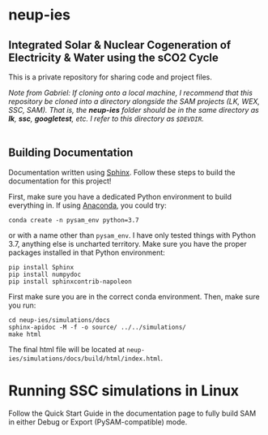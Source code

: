 # neup-ies

## Integrated Solar & Nuclear Cogeneration of Electricity & Water using the sCO2 Cycle

This is a private repository for sharing code and project files.

*Note from Gabriel: If cloning onto a local machine, I recommend that this repository be cloned into a directory alongside the SAM projects (LK, WEX, SSC, SAM). That is, the **neup-ies** folder should be in the same directory as **lk**, **ssc**, **googletest**, etc. I refer to this directory as `$DEVDIR`.*
<br/><br/>

## Building Documentation

Documentation written using [Sphinx](<http://sphinx-doc.org/>). 
Follow these steps to build the documentation for this project!

First, make sure you have a dedicated Python environment to build everything in. If using [Anaconda](<https://docs.anaconda.com/anaconda/install/linux/>), you could try:

    conda create -n pysam_env python=3.7

or with a name other than `pysam_env`. I have only tested things with Python 3.7, anything else is uncharted territory. Make sure you have the proper packages installed in that Python environment:
    
    pip install Sphinx
    pip install numpydoc
    pip install sphinxcontrib-napoleon

First make sure you are in the correct conda environment. Then, make sure you run:

    cd neup-ies/simulations/docs
    sphinx-apidoc -M -f -o source/ ../../simulations/
    make html

The final html file will be located at ``neup-ies/simulations/docs/build/html/index.html``.

# Running SSC simulations in Linux

Follow the Quick Start Guide in the documentation page to fully build SAM in either Debug or Export (PySAM-compatible) mode. 


